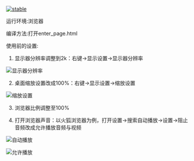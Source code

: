 [![stable](http://badges.github.io/stability-badges/dist/stable.svg)](http://github.com/badges/stability-badges)

运行环境:浏览器

编译方法:打开enter_page.html

使用前的设置:

1. 显示器分辨率调整到2k：右键->显示设置->显示器分辨率

![显示器分辨率](https://s1.328888.xyz/2022/10/14/8vIgj.png)

2. 桌面缩放设置改成100%：右键->显示设置->缩放设置

![缩放设置](https://s1.328888.xyz/2022/10/14/8vVnr.png)

3. 浏览器比例调整至100%

4. 打开浏览器声音：以火狐浏览器为例，打开设置->搜索自动播放->设置->阻止音频改成允许播放音频与视频

![自动播放](https://s1.328888.xyz/2022/10/14/8vPIm.jpg)

![允许播放](https://s1.328888.xyz/2022/10/14/8vM4K.jpg)
